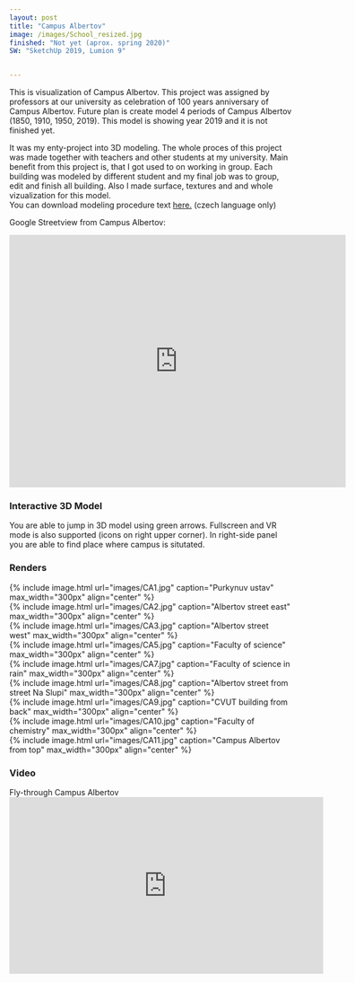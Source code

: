 ```yaml
---
layout: post
title: "Campus Albertov"
image: /images/School_resized.jpg
finished: "Not yet (aprox. spring 2020)"
SW: "SketchUp 2019, Lumion 9"


---
```



This is visualization of Campus Albertov. This project was assigned by professors at our university as celebration of 100 years anniversary of Campus Albertov. Future plan is create model 4 periods of Campus Albertov (1850, 1910, 1950, 2019). This model is showing year 2019 and it is not finished yet.

It was my enty-project into 3D modeling. The whole proces of this project was made together with teachers and other students at my university. Main benefit from this project is, that I got used to on working in group. Each building was modeled by different student and my final job was to group, edit and finish all building. Also I made surface, textures and and whole vizualization for this model. 
<br>
You can download modeling procedure text [here.](https://drive.google.com/file/d/1K18rs1Ysk3W-sxQRkngcqBCPPDChf6AC/view?usp=sharing) (czech language only)

Google Streetview from Campus Albertov:
<iframe src="https://www.google.com/maps/embed?pb=!4v1578154532410!6m8!1m7!1sIBz5NglI-cO8mSphpNW3kQ!2m2!1d50.06812335049958!2d14.42102467119828!3f50.539742555347516!4f-11.135201394074457!5f0.7820865974627469" width="600" height="450" frameborder="0" style="border:0;" allowfullscreen=""></iframe>

<h3> Interactive 3D Model </h3>
You are able to jump in 3D model using green arrows. Fullscreen and VR mode is also supported (icons on right upper corner). In right-side panel you are able to find place where campus is situtated.
<script async src="https://www.theasys.io/static/embed.js" data-theasys="OjJYDu4IrCk0u1sjsyzbnC9VMq1hKa" data-height="600"></script>

<h3> Renders </h3>
{% include image.html url="images/CA1.jpg" caption="Purkynuv ustav" max_width="300px" align="center" %}
<br>
{% include image.html url="images/CA2.jpg" caption="Albertov street east" max_width="300px" align="center" %}
<br>
{% include image.html url="images/CA3.jpg" caption="Albertov street west" max_width="300px" align="center" %}
<br>
{% include image.html url="images/CA5.jpg" caption="Faculty of science" max_width="300px" align="center" %}
<br>
{% include image.html url="images/CA7.jpg" caption="Faculty of science in rain" max_width="300px" align="center" %}
<br>
{% include image.html url="images/CA8.jpg" caption="Albertov street from street Na Slupi" max_width="300px" align="center" %}
<br>
{% include image.html url="images/CA9.jpg" caption="CVUT building from back" max_width="300px" align="center" %}
<br>
{% include image.html url="images/CA10.jpg" caption="Faculty of chemistry" max_width="300px" align="center" %}
<br>
{% include image.html url="images/CA11.jpg" caption="Campus Albertov from top" max_width="300px" align="center" %}
<br>
<h3> Video </h3>
Fly-through Campus Albertov

<iframe width="560" height="315" src="https://www.youtube.com/embed/K7i0gQ3LmLQ" frameborder="0" allow="accelerometer; autoplay; encrypted-media; gyroscope; picture-in-picture" allowfullscreen></iframe>